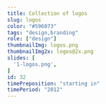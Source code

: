 ```yaml
---
title: Collection of logos
slug: logos
color: "#596073"
tags: "design,branding"
role: ["design"]
thumbnailImg: logos.png
thumbnailImg2x: logos@2x.png
slides: [
  '1-logos.png',
]
id: 32
timePreposition: "starting in"
timePeriod: "2012"
---
```

